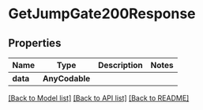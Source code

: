 # GetJumpGate200Response

## Properties
Name | Type | Description | Notes
------------ | ------------- | ------------- | -------------
**data** | **AnyCodable** |  | 

[[Back to Model list]](../README.md#documentation-for-models) [[Back to API list]](../README.md#documentation-for-api-endpoints) [[Back to README]](../README.md)


